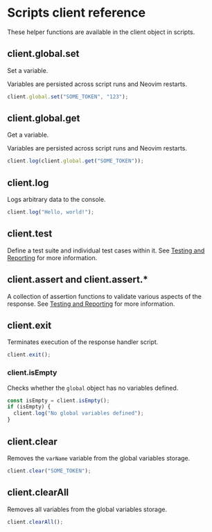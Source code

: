 # Scripts client reference

These helper functions are available in the client object in scripts.

## client.global.set

Set a variable.

Variables are persisted across script runs and Neovim restarts.

```javascript
client.global.set("SOME_TOKEN", "123");
```

## client.global.get

Get a variable.

Variables are persisted across script runs and Neovim restarts.

```javascript
client.log(client.global.get("SOME_TOKEN"));
```

## client.log

Logs arbitrary data to the console.

```javascript
client.log("Hello, world!");
```

## client.test

Define a test suite and individual test cases within it.  See [Testing and Reporting](./../usage/testing-and-reporting.md) for more information.

## client.assert and client.assert.*

A collection of assertion functions to validate various aspects of the response.  See [Testing and Reporting](./../usage/testing-and-reporting.md) for more information.

## client.exit

Terminates execution of the response handler script.

```javascript
client.exit();
```
### client.isEmpty

Checks whether the `global` object has no variables defined.

```javascript
const isEmpty = client.isEmpty();
if (isEmpty) {
  client.log("No global variables defined");
}
```


## client.clear

Removes the `varName` variable from the global variables storage.

```javascript
client.clear("SOME_TOKEN");
```

## client.clearAll

Removes all variables from the global variables storage.

```javascript
client.clearAll();
```
